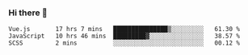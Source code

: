 ### Hi there 👋

<!--
**xin-code/Xin-code** is a ✨ _special_ ✨ repository because its `README.md` (this file) appears on your GitHub profile.

Here are some ideas to get you started:
<!--START_SECTION:waka-->
```text
Vue.js       17 hrs 7 mins   ███████████████▒░░░░░░░░░   61.30 % 
JavaScript   10 hrs 46 mins  █████████▓░░░░░░░░░░░░░░░   38.57 % 
SCSS         2 mins          ░░░░░░░░░░░░░░░░░░░░░░░░░   00.12 % 
```
<!--END_SECTION:waka-->
